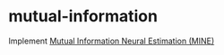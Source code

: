 # mutual-information
Implement [Mutual Information Neural Estimation (MINE)](https://arxiv.org/abs/1801.04062)
